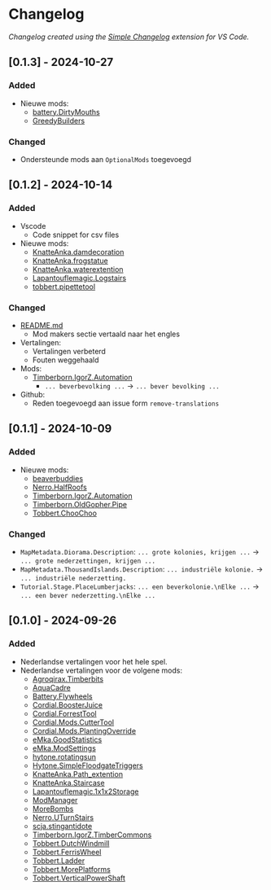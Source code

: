 # Changelog

_Changelog created using the [Simple Changelog](https://marketplace.visualstudio.com/items?itemName=tobiaswaelde.vscode-simple-changelog) extension for VS Code._

## [0.1.3] - 2024-10-27

### Added

- Nieuwe mods:
  - [battery.DirtyMouths](Data/Localizations/Plugins/battery.DirtyMouths)
  - [GreedyBuilders](Data/Localizations/Plugins/GreedyBuilders)

### Changed

- Ondersteunde mods aan `OptionalMods` toegevoegd

## [0.1.2] - 2024-10-14

### Added

- Vscode
  - Code snippet for csv files
- Nieuwe mods:
  - [KnatteAnka.damdecoration](Data/Localizations/Plugins/KnatteAnka.damdecoration)
  - [KnatteAnka.frogstatue](Data/Localizations/Plugins/KnatteAnka.frogstatue)
  - [KnatteAnka.waterextention](Data/Localizations/Plugins/KnatteAnka.waterextention)
  - [Lapantouflemagic.Logstairs](Data/Localizations/Plugins/Lapantouflemagic.Logstairs)
  - [tobbert.pipettetool](Data/Localizations/Plugins/tobbert.pipettetool)

### Changed

- [README.md](README.md)
  - Mod makers sectie vertaald naar het engles
- Vertalingen:
  - Vertalingen verbeterd
  - Fouten weggehaald
- Mods:
  - [Timberborn.IgorZ.Automation](Data/Localizations/Plugins/Timberborn.IgorZ.Automation)
    - `... beverbevolking ...` -> `... bever bevolking ...`
- Github:
  - Reden toegevoegd aan issue form `remove-translations`

## [0.1.1] - 2024-10-09

### Added

- Nieuwe mods:
  - [beaverbuddies](Data/Localizations/Plugins/beaverbuddies)
  - [Nerro.HalfRoofs](Data/Localizations/Plugins/Nerro.HalfRoofs)
  - [Timberborn.IgorZ.Automation](Data/Localizations/Plugins/Timberborn.IgorZ.Automation)
  - [Timberborn.OldGopher.Pipe](Data/Localizations/Plugins/Timberborn.OldGopher.Pipe)
  - [Tobbert.ChooChoo](Data/Localizations/Plugins/Tobbert.ChooChoo)

### Changed

- `MapMetadata.Diorama.Description`: `... grote kolonies, krijgen ...` -> `... grote nederzettingen, krijgen ...`
- `MapMetadata.ThousandIslands.Description`: `... industriële kolonie.` -> `... industriële nederzetting.`
- `Tutorial.Stage.PlaceLumberjacks`: `... een beverkolonie.\nElke ...` -> `... een bever nederzetting.\nElke ...`

## [0.1.0] - 2024-09-26

### Added

- Nederlandse vertalingen voor het hele spel.
- Nederlandse vertalingen voor de volgene mods:
  - [Agroqirax.Timberbits](Data/Localizations/Plugins/Agroqirax.Timberbits)
  - [AquaCadre](Data/Localizations/Plugins/AquaCadre)
  - [Battery.Flywheels](Data/Localizations/Plugins/Battery.Flywheels)
  - [Cordial.BoosterJuice](Data/Localizations/Plugins/Cordial.BoosterJuice)
  - [Cordial.ForrestTool](Data/Localizations/Plugins/Cordial.ForestTool)
  - [Cordial.Mods.CutterTool](Data/Localizations/Plugins/Cordial.Mods.CutterTool)
  - [Cordial.Mods.PlantingOverride](Data/Localizations/Plugins/Cordial.Mods.PlantingOverride)
  - [eMka.GoodStatistics](Data/Localizations/Plugins/eMka.GoodsStatistics)
  - [eMka.ModSettings](Data/Localizations/Plugins/eMka.ModSettings)
  - [hytone.rotatingsun](Data/Localizations/Plugins/hytone.rotatingsun)
  - [Hytone.SimpleFloodgateTriggers](Data/Localizations/Plugins/Hytone.SimpleFloodgateTriggers)
  - [KnatteAnka.Path_extention](Data/Localizations/Plugins/KnatteAnka.Path_extention)
  - [KnatteAnka.Staircase](Data/Localizations/Plugins/KnatteAnka.Staircase)
  - [Lapantouflemagic.1x1x2Storage](Data/Localizations/Plugins/Lapantouflemagic.1x1x2Storage)
  - [ModManager](Data/Localizations/Plugins/ModManager)
  - [MoreBombs](Data/Localizations/Plugins/MoreBombs)
  - [Nerro.UTurnStairs](Data/Localizations/Plugins/Nerro.UTurnStairs)
  - [scja.stingantidote](Data/Localizations/Plugins/scja.stingantidote)
  - [Timberborn.IgorZ.TimberCommons](Data/Localizations/Plugins/Timberborn.IgorZ.TimberCommons)
  - [Tobbert.DutchWindmill](Data/Localizations/Plugins/Tobbert.DutchWindmill)
  - [Tobbert.FerrisWheel](Data/Localizations/Plugins/Tobbert.FerrisWheel)
  - [Tobbert.Ladder](Data/Localizations/Plugins/Tobbert.Ladder)
  - [Tobbert.MorePlatforms](Data/Localizations/Plugins/Tobbert.MorePlatforms)
  - [Tobbert.VerticalPowerShaft](Data/Localizations/Plugins/Tobbert.VerticalPowerShaft)
